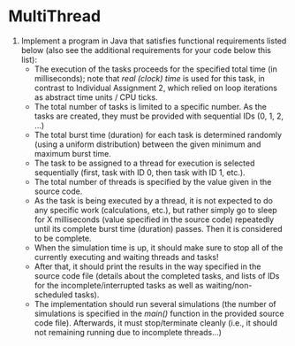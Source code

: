 # MultiThread

1. Implement a program in Java that satisfies functional requirements listed below (also see the additional requirements for your code below this list):
   - The execution of the tasks proceeds for the specified total time (in milliseconds); note that *real (clock) time* is used for this task, in contrast to Individual Assignment 2, which relied on loop iterations as abstract time units / CPU ticks.
   - The total number of tasks is limited to a specific number. As the tasks are created, they must be provided with sequential IDs (0, 1, 2, ...)
   - The total burst time (duration) for each task is determined randomly (using a uniform distribution) between the given minimum and maximum burst time.
   - The task to be assigned to a thread for execution is selected sequentially (first, task with ID 0, then task with ID 1, etc.).
   - The total number of threads is specified by the value given in the source code.
   - As the task is being executed by a thread, it is not expected to do any specific work (calculations, etc.), but rather simply go to sleep for X milliseconds (value specified in the source code) repeatedly until its complete burst time (duration) passes. Then it is considered to be complete.
   - When the simulation time is up, it should make sure to stop all of the currently executing and waiting threads and tasks!
   - After that, it should print the results in the way specified in the source code file (details about the completed tasks, and lists of IDs for the incomplete/interrupted tasks as well as waiting/non-scheduled tasks).
   - The implementation should run several simulations (the number of simulations is specified in the *main()* function in the provided source code file). Afterwards, it must stop/terminate cleanly (i.e., it should not remaining running due to incomplete threads...)